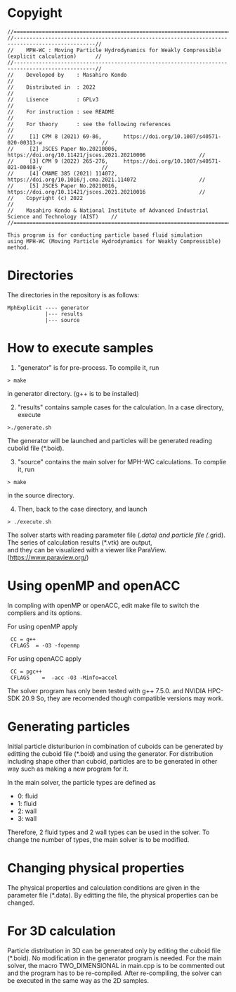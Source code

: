 # Copyight
```
//================================================================================================//
//------------------------------------------------------------------------------------------------//
//    MPH-WC : Moving Particle Hydrodynamics for Weakly Compressible  (explicit calculation)      //
//------------------------------------------------------------------------------------------------//
//    Developed by    : Masahiro Kondo                                                            //
//    Distributed in  : 2022                                                                      //
//    Lisence         : GPLv3                                                                     //
//    For instruction : see README                                                                //
//    For theory      : see the following references                                              //
//     [1] CPM 8 (2021) 69-86,       https://doi.org/10.1007/s40571-020-00313-w                   //
//     [2] JSCES Paper No.20210006,  https://doi.org/10.11421/jsces.2021.20210006                 //
//     [3] CPM 9 (2022) 265-276,     https://doi.org/10.1007/s40571-021-00408-y                   //
//     [4] CMAME 385 (2021) 114072,  https://doi.org/10.1016/j.cma.2021.114072                    //
//     [5] JSCES Paper No.20210016,  https://doi.org/10.11421/jsces.2021.20210016                 //
//    Copyright (c) 2022                                                                          //
//    Masahiro Kondo & National Institute of Advanced Industrial Science and Technology (AIST)    //
//================================================================================================//

This program is for conducting particle based fluid simulation
using MPH-WC (Moving Particle Hydrodynamics for Weakly Compressible) method. 
```

# Directories
The directories in the repository is as follows:  
```
MphExplicit ---- generator
            |--- results
            |--- source
```          

# How to execute samples
1. "generator" is for pre-process. To compile it, run
```
> make 
```
in generator directory. (g++ is to be installed)

2. "results" contains sample cases for the calculation. 
In a case directory, execute
```
>./generate.sh
```
The generator will be launched and particles will be generated
reading cubolid file (*.boid).

3. "source" contains the main solver for MPH-WC calculations. 
To complie it, run
```
> make 
```

in the source directory. 

4. Then, back to the case directory, and launch
```
> ./execute.sh
```

The solver starts with reading parameter file (*.data) 
and particle file (*.grid). 
The series of calculation results (*.vtk) are output,  
and they can be visualized with a viewer like ParaView. 
(https://www.paraview.org/)


# Using openMP and openACC
In compling with openMP or openACC, edit make file to switch the compliers
and its options. 

For using openMP apply
```
 CC = g++
 CFLAGS  = -O3 -fopenmp 
```
For using openACC apply
```
 CC = pgc++
 CFLAGS    =  -acc -O3 -Minfo=accel 
```
The solver program has only been tested with 
   g++ 7.5.0.   and   NVIDIA HPC-SDK 20.9
So, they are recomended though compatible versions may work. 


# Generating particles
Initial particle disturiburion in combination of cuboids 
can be generated by editting the cuboid file (*.boid) and using the generator. 
For distribution including shape other than cuboid, particles 
are to be generated in other way such as making a new program for it.   
  
In the main solver, the particle types are defined as
- 0: fluid 
- 1: fluid
- 2: wall
- 3: wall

Therefore, 2 fluid types and 2 wall types can be used in the solver. 
To change tne number of types, the main solver is to be modified. 


# Changing physical properties
The physical properties and calculation conditions are given in 
the parameter file (*.data). By editting the file, the physical 
properties can be changed. 


# For 3D calculation
Particle distribution in 3D can be generated only by editing the 
cuboid file (*.boid). No modification in the generator program is needed. 
For the main solver, the macro TWO_DIMENSIONAL in main.cpp is to be
commented out and the program has to be re-compiled. 
After re-compiling, the solver can be executed in the same way as the 2D samples.  





